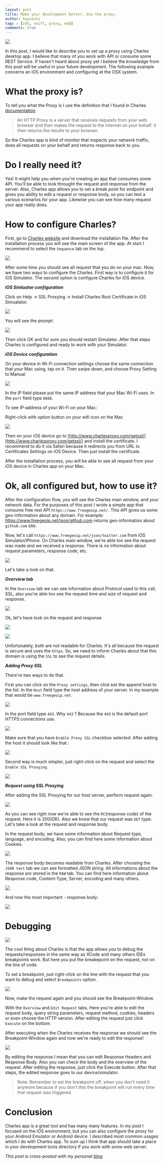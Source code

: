 ```yaml
---
layout: post
title: Make your development better. Use the proxy.
author: kwysocki
tags : [iOS, swift, proxy, web]
comments: true
---
```


![](https://github.com/k8mil/k8mil.github.io/blob/master/assets/posts/charles/head.jpeg?raw=true)

In this post, I would like to describe you to set up a proxy using Charles desktop app. I believe that many of you work with API or consume some REST Service. If haven't heard about proxy yet I believe the knowledge from this post will be useful in your future development. 
The following example concerns an iOS environment and configuring at the OSX system. 

# What the proxy is?

To tell you what the Proxy is I use the definition that I found in Charles [documentation](https://www.charlesproxy.com/documentation/additional/http-proxy/)
>An HTTP Proxy is a server that receives requests from your web browser and then makes the request to the Internet on your behalf. It then returns the results to your browser.

So the Charles app is kind of monitor that inspects your network traffic, does all requests on your behalf and returns response back to you.

# Do I really need it?

Yes! It might help you when you're creating an app that consumes some API. You'll be able to look throught the request and response from the server. Also, Charles app allows you to set a break point for endpoint and gives you ability to edit a request or response body, so you can test a various scenarios for your app. Likewise you can see how many request your app really does.

# How to configure Charles?

First, go to [Charles website](https://www.charlesproxy.com/download/) and download the installation file. After the installation process you will see the main screen of the app. At start I recommend to select the `Sequence` tab on the top. 

![](https://github.com/k8mil/k8mil.github.io/blob/master/assets/posts/charles/main_screen.png?raw=true)

After some time you should see all request that you do on your mac.
Now, we have two ways to configure the Charles. First way is to configure it for iOS Simulator. The second option is configure Charles for iOS device.

***iOS Simluator configuration***

Click on Help -> SSL Proxying -> Install Charles Root Certificate in iOS Simualator.

![](https://github.com/k8mil/k8mil.github.io/blob/master/assets/posts/charles/install_on_ios.png?raw=true)

You will see the prompt:


![](https://github.com/k8mil/k8mil.github.io/blob/master/assets/posts/charles/prompt.png?raw=true)


Then click OK and for sure you should restart Simulator. After that steps Charles is configured and ready to work with your Simulator.

***iOS Device configuration***

On your device in Wi-Fi connection settings choose the same connection that your Mac using, tap on it. Then swipe down, and choose Proxy Setting to Manual.

![](https://github.com/k8mil/k8mil.github.io/blob/master/assets/posts/charles/proxy_iphone.png?raw=true)

In the IP field please put the same IP address that your Mac Wi-Fi uses. In the `port` field type `8888`. 

To see IP-address of your Wi-Fi on your Mac:
 
Right-click with option button on your wifi icon on the Mac

![](https://github.com/k8mil/k8mil.github.io/blob/master/assets/posts/charles/wifi_mac.png?raw=true)

Then on your iOS device go to [http://www.charlesproxy.com/getssl/](http://www.charlesproxy.com/getssl/) and install the certificate. I recommend to do it via Safari because it redirects you from URL to Certificates Settings on iOS Device. Then just install the certificate.

After the installation process, you will be able to see all request from your iOS device in Charles app on your Mac.

# Ok, all configured but, how to use it?

After the configuration flow, you will see the Charles main window, and your network data. For the purposes of this post I wrote a simple app that consume free rest API `https://www.freegeoip.net/`. This API gives us some geo-information about any domain. For example:  
https://www.freegeoip.net/json/github.com returns geo-information about `github.com` site.

Now, let's call `https://www.freegeoip.net/json/twitter.com` from iOS Simulator/iPhone. On Charles main window, we're able too see the request was made and we received a response. There is no information about request parameters, response code, etc.

![](https://github.com/k8mil/k8mil.github.io/blob/master/assets/posts/charles/call.png?raw=true)

Let's take a look on that.

***Overview tab***

In the `Overview` tab we can see information about Protocol used to this call, SSL, also you're able too see the request time and size of request and response. 

![](https://github.com/k8mil/k8mil.github.io/blob/master/assets/posts/charles/overview.png?raw=true)

Ok, let's have look on the request and response

![](https://github.com/k8mil/k8mil.github.io/blob/master/assets/posts/charles/request_non_readable.png?raw=true)

![](https://github.com/k8mil/k8mil.github.io/blob/master/assets/posts/charles/response_non_readable.png?raw=true)

Unfortunately, both are not readable for Charles. It's all because the request is secure and uses the `https`. So, we need to inform Charles about that this domain is using the `SSL` to see the request details.

***Adding Proxy SSL***

There're two ways to do that. 

First you can click on the `Proxy settings`, then click `Add` the append host to the list. In the `Host` field type the host address of your server. In my example that would be `www.freegeoip.net`. 

![](https://github.com/k8mil/k8mil.github.io/blob/master/assets/posts/charles/add_proxy_settings.png?raw=true)

In the port field type `443`. Why `443` ? Because the `443` is the default port HTTPS connections use.

![](https://github.com/k8mil/k8mil.github.io/blob/master/assets/posts/charles/host_and_port.png?raw=true)

Make sure that you have `Enable Proxy SSL` checkbox selected.
After adding the host it should look like that : 

![](https://github.com/k8mil/k8mil.github.io/blob/master/assets/posts/charles/after_adding.png?raw=true)


Second way is much simpler, just right-click on the request and select the `Enable SSL Proxying`.

![](https://github.com/k8mil/k8mil.github.io/blob/master/assets/posts/charles/enable_proxy_settings.png?raw=true)

***Request using SSL Proxying***

After adding the SSL Proxying for our host server, perform request again.

![](/assets/posts/charles/ssl_request_screen.png)

As you can see right now we're able to see the `RC`(response code) of the request. Here it is 200(OK). Also we know that our request was `GET` type. Let's take a look at the request and response body.

In the request body, we have some information about Request type, language, and encoding. Also, you can find here some information about Cookies.

![](https://github.com/k8mil/k8mil.github.io/blob/master/assets/posts/charles/ssl_request_screen.png?raw=true)

The response body becomes readable from Charles. After choosing the `JSON text` tab we can see formatted JSON string. All informations about the response are stored in the `RAW` tab. You can find here information about Response code, Content-Type, Server, encoding and many others.	

![](https://github.com/k8mil/k8mil.github.io/blob/master/assets/posts/charles/charles_tab.png?raw=true)

And now the most important - response body:

![](https://github.com/k8mil/k8mil.github.io/blob/master/assets/posts/charles/response_body_ssl.png?raw=true)

# Debugging

![](https://github.com/k8mil/k8mil.github.io/blob/master/assets/posts/charles/havefun_mem.jpg?raw=true)

The cool thing about Charles is that the app allows you to debug the requests/responses in the same way as XCode and many others IDEs breakpoints work. But here you put the breakepoint on the request, not on the line of code.

To set a breakpoint, just right-click on the line with the request that you want to debug and select `Breakpoints` option.
 
![](https://github.com/k8mil/k8mil.github.io/blob/master/assets/posts/charles/breakpoint.png?raw=true)

Now, make the request again and you should see the Breakpoint-Window.
 
With the `Overview` and `Edit Request` tabs. Here you're able to edit the request body, query string parameters, request method, cookies, headers or even choose the HTTP version. After editing the request just click `Execute` on the bottom.

After executing when the Charles receives the response we should see the Breakpoint-Window again and now we're ready to edit the response! 

![](https://github.com/k8mil/k8mil.github.io/blob/master/assets/posts/charles/edit_response.png?raw=true)

By editing the response I mean that you can edit Response Headers and Response Body. Also you can check the body and the overview of the request. After editing the response, just click the Execute button.
After that steps, the edited response goes to our device/simulator. 

>Note: Remember to set the breakpoint off, when you don't need it anymore because if you don't this the breakpoint will run every time that request was triggered. 


# Conclusion

Charles app is a great tool and has many many features. In my post I focused on the iOS environment, but you can also configure the proxy for your Android Emulator or Android device.
I described most common usages which I do with Charles app. To sum up I think that app should take a place in your development tools directory if you work with some web server.


*This post is cross-posted with my personal [blog](https://wysockikamil.com/improve-your-development-using-charles/)*



